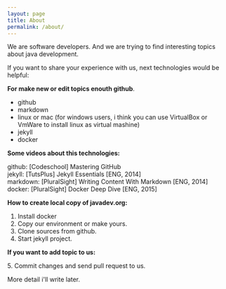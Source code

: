 ```yaml
---
layout: page
title: About
permalink: /about/
---
```


We are software developers. And we are trying to find interesting topics about java development.

If you want to share your experience with us, next technologies would be helpful:

**For make new or edit topics enouth github**.

<ul>
    <li>github</li>
    <li>markdown</li>
    <li>linux or mac (for windows users, i think you can use VirtualBox or VmWare to install linux as virtual mashine)</li>
    <li>jekyll</li>
    <li>docker</li>
</ul>

**Some videos about this technologies:**

github: [Codeschool]  Mastering GitHub  
jekyll: [TutsPlus] Jekyll Essentials [ENG, 2014]  
markdown: [PluralSight] Writing Content With Markdown [ENG, 2014]  
docker: [PluralSight] Docker Deep Dive [ENG, 2015]


**How to create local copy of javadev.org:**

1. Install docker
2. Copy our environment or make yours.
3. Clone sources from github.
4. Start jekyll project.

**If you want to add topic to us:**

5\. Commit changes and send pull request to us.  


More detail i'll write later.
